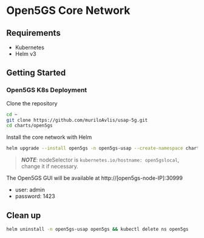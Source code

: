 # Open5GS Core Network

## Requirements

- Kubernetes
- Helm v3

## Getting Started

### Open5GS K8s Deployment

Clone the repository

```sh
cd ~
git clone https://github.com/muriloAvlis/usap-5g.git
cd charts/open5gs
```

Install the core network with Helm

```sh
helm upgrade --install open5gs -n open5gs-usap --create-namespace chart/open5gs --version 2.2.6 -f ./configs/values-usap.yaml
```

> **_NOTE_**: nodeSelector is `kubernetes.io/hostname: open5gslocal`, change it if necessary.

The Open5GS GUI will be available at http://[open5gs-node-IP]:30999

- user: admin
- password: 1423


## Clean up

```sh
helm uninstall -n open5gs-usap open5gs && kubectl delete ns open5gs
```